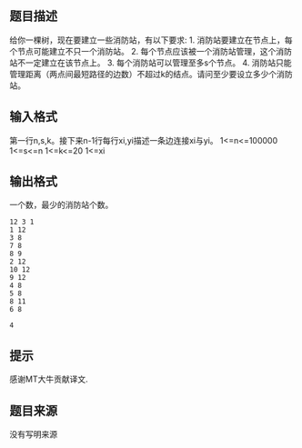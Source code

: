 


## 题目描述
给你一棵树，现在要建立一些消防站，有以下要求: 1. 消防站要建立在节点上，每个节点可能建立不只一个消防站。 2. 每个节点应该被一个消防站管理，这个消防站不一定建立在该节点上。 3. 每个消防站可以管理至多s个节点。 4. 消防站只能管理距离（两点间最短路径的边数）不超过k的结点。请问至少要设立多少个消防站。
## 输入格式
第一行n,s,k。接下来n-1行每行xi,yi描述一条边连接xi与yi。 1<=n<=100000 1<=s<=n 1<=k<=20 1<=xi
## 输出格式
一个数，最少的消防站个数。

```input1
12 3 1
1 12
3 8
7 8
8 9
2 12
10 12
9 12
4 8
5 8
8 11
6 8

```

```output1
4
```

## 提示
感谢MT大牛贡献译文.
## 题目来源
没有写明来源


